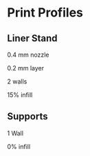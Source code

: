 # Print Profiles

## Liner Stand

0.4 mm nozzle

0.2 mm layer

2 walls

15% infill

## Supports

1 Wall

0% infill
